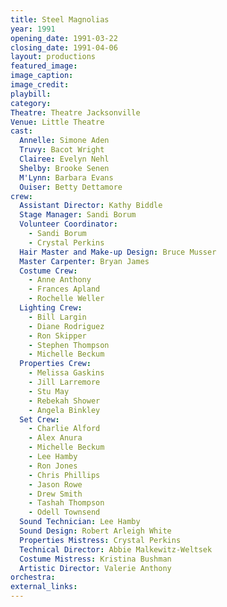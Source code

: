 ```yaml
---
title: Steel Magnolias
year: 1991
opening_date: 1991-03-22
closing_date: 1991-04-06
layout: productions
featured_image: 
image_caption:
image_credit:
playbill: 
category: 
Theatre: Theatre Jacksonville
Venue: Little Theatre
cast:
  Annelle: Simone Aden
  Truvy: Bacot Wright
  Clairee: Evelyn Nehl
  Shelby: Brooke Senen
  M'Lynn: Barbara Evans
  Ouiser: Betty Dettamore
crew:
  Assistant Director: Kathy Biddle
  Stage Manager: Sandi Borum
  Volunteer Coordinator:
    - Sandi Borum
    - Crystal Perkins
  Hair Master and Make-up Design: Bruce Musser
  Master Carpenter: Bryan James
  Costume Crew:
    - Anne Anthony
    - Frances Apland
    - Rochelle Weller
  Lighting Crew:
    - Bill Largin
    - Diane Rodriguez
    - Ron Skipper
    - Stephen Thompson
    - Michelle Beckum
  Properties Crew:
    - Melissa Gaskins
    - Jill Larremore
    - Stu May
    - Rebekah Shower
    - Angela Binkley
  Set Crew:
    - Charlie Alford
    - Alex Anura
    - Michelle Beckum
    - Lee Hamby
    - Ron Jones
    - Chris Phillips
    - Jason Rowe
    - Drew Smith
    - Tashah Thompson
    - Odell Townsend
  Sound Technician: Lee Hamby
  Sound Design: Robert Arleigh White
  Properties Mistress: Crystal Perkins
  Technical Director: Abbie Malkewitz-Weltsek
  Costume Mistress: Kristina Bushman
  Artistic Director: Valerie Anthony
orchestra:
external_links:
---
```

